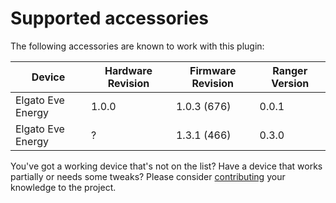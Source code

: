 # Supported accessories

The following accessories are known to work with this plugin:

| Device | Hardware Revision | Firmware Revision | Ranger Version |
|---|---|---|---|
| Elgato Eve Energy | 1.0.0 | 1.0.3 (676) | 0.0.1 |
| Elgato Eve Energy | ?     | 1.3.1 (466) | 0.3.0 |

You've got a working device that's not on the list? Have a device that works partially or needs some tweaks? Please consider [contributing](../CONTRIBUTING.md) your knowledge to the project.

